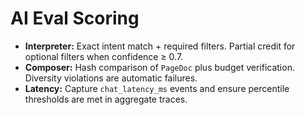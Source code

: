 # AI Eval Scoring

- **Interpreter:** Exact intent match + required filters. Partial credit for optional filters when confidence ≥ 0.7.
- **Composer:** Hash comparison of `PageDoc` plus budget verification. Diversity violations are automatic failures.
- **Latency:** Capture `chat_latency_ms` events and ensure percentile thresholds are met in aggregate traces.
